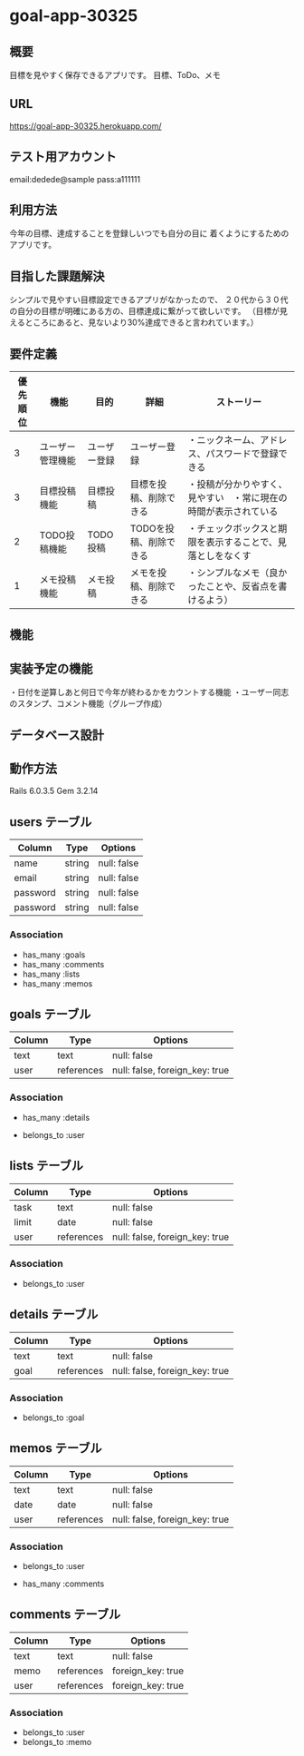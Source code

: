 # goal-app-30325

## 概要

目標を見やすく保存できるアプリです。
目標、ToDo、メモ

## URL

https://goal-app-30325.herokuapp.com/

## テスト用アカウント

email:dedede@sample
pass:a111111

## 利用方法

今年の目標、達成することを登録しいつでも自分の目に
着くようにするためのアプリです。

## 目指した課題解決

シンプルで見やすい目標設定できるアプリがなかったので、
２０代から３０代の自分の目標が明確にある方の、目標達成に繋がって欲しいです。
（目標が見えるところにあると、見ないより30%達成できると言われています。）

## 要件定義

| 優先順位 | 機能          | 目的       |  詳細           |  ストーリー    |
| ------ | ----------    | -----------|--------------  | ---------- |
| 3      | ユーザー管理機能 | ユーザー登録 | ユーザー登録         | ・ニックネーム、アドレス、パスワードで登録できる |
| 3      | 目標投稿機能    | 目標投稿    | 目標を投稿、削除できる  | ・投稿が分かりやすく、見やすい　・常に現在の時間が表示されている　|
| 2      | TODO投稿機能   | TODO投稿    | TODOを投稿、削除できる | ・チェックボックスと期限を表示することで、見落としをなくす      |        
| 1      | メモ投稿機能    | メモ投稿     |  メモを投稿、削除できる | ・シンプルなメモ（良かったことや、反省点を書けるよう）       |

## 機能

## 実装予定の機能

・日付を逆算しあと何日で今年が終わるかをカウントする機能
・ユーザー同志のスタンプ、コメント機能（グループ作成）

## データベース設計

## 動作方法

Rails 6.0.3.5
Gem 3.2.14

## users テーブル

| Column   | Type   | Options     |
| -------- | ------ | ----------- |
| name     | string | null: false |
| email    | string | null: false |
| password | string | null: false |
| password | string | null: false |

### Association

* has_many :goals
* has_many :comments
* has_many :lists
* has_many :memos

## goals テーブル

| Column | Type   | Options     |
| ------ | ------ | ----------- |
| text   | text   | null: false |
| user   | references | null: false, foreign_key: true |

### Association

* has_many :details
- belongs_to :user


## lists テーブル

| Column | Type       | Options                        |
| ------ | ---------- | ------------------------------ |
| task   | text       | null: false |
| limit  | date       | null: false |
| user   | references | null: false, foreign_key: true |

### Association

- belongs_to :user

## details テーブル

| Column  | Type       | Options                        |
| ------- | ---------- | ------------------------------ |
| text    | text       | null: false                    |
| goal    | references | null: false, foreign_key: true |

### Association

- belongs_to :goal

## memos テーブル

| Column  | Type       | Options                        |
| ------- | ---------- | ------------------------------ |
| text    | text       | null: false                    |
| date    | date       | null: false                    |
| user    | references | null: false, foreign_key: true |

### Association

- belongs_to :user
* has_many :comments

## comments テーブル

| Column      | Type       | Options           |
|-------------|------------|-------------------|
| text        | text       | null: false       |
| memo        | references | foreign_key: true |
| user        | references | foreign_key: true |

### Association

- belongs_to :user
- belongs_to :memo
